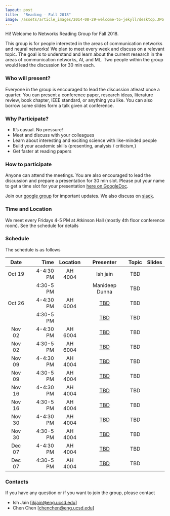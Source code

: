 ```yaml
---
layout: post
title:  "Reading - Fall 2018"
image: /assets/article_images/2014-08-29-welcome-to-jekyll/desktop.JPG
---
```


Hi! Welcome to Networks Reading Group for Fall 2018.

This group is for people interested in the areas of communication networks and neural networks! We plan to meet every week and discuss on a relevant topic. The goal is to understand and learn about the current research in the areas of communication networks, AI, and ML. Two people within the group would lead the discussion for 30 min each. 

### Who will present?
Everyone in the group is encouraged to lead the discussion atleast once a quarter. You can present a conference paper, research ideas, literature review, book chapter, IEEE standard, or anything you like. You can also borrow some slides form a talk given at conference.

### Why Participate?

* It’s casual. No pressure!
* Meet and discuss with your colleagues
* Learn about interesting and exciting science with like-minded people
* Build your academic skills (presenting, analysis / criticism,)
* Get faster at reading papers

### How to participate

Anyone can attend the meetings. You are also encouraged to lead the discussion and prepare a presentation for 30 min slot. Please put your name to get a time slot for your presentation [here on GoogleDoc][GDrive].

Join our [google group](https://groups.google.com/forum/#!forum/nrgucsd) for important updates. We also discuss on [slack](https://join.slack.com/t/nrgucsd/signup).

### Time and Location

We meet every Fridays 4-5 PM at Atkinson Hall (mostly 4th floor conference room). See the schedule for details

### Schedule

The schedule is as follows

| Date      | Time       |Location  | Presenter          | Topic  | Slides |
|:---------:|-----------:|:--------:|:------------------:|:------:|:------:|
| Oct 19    | 4-4:30 PM  | AH 4004  | Ish jain           | TBD    |        |
|           | 4:30-5 PM  |          | Manideep Dunna     | TBD    |        |
| Oct 26    | 4-4:30 PM  | AH 6004  | [TBD][GDrive]      | TBD    |        |
|           | 4:30-5 PM  |          | [TBD][GDrive]      | TBD    |        |
| Nov 02    | 4-4:30 PM  | AH 6004  | [TBD][GDrive]      | TBD    |        |
| Nov 02    | 4:30-5 PM  | AH 6004  | [TBD][GDrive]      | TBD    |        |
| Nov 09    | 4-4:30 PM  | AH 4004  | [TBD][GDrive]      | TBD    |        |
| Nov 09    | 4:30-5 PM  | AH 4004  | [TBD][GDrive]      | TBD    |        |
| Nov 16    | 4-4:30 PM  | AH 4004  | [TBD][GDrive]      | TBD    |        |
| Nov 16    | 4:30-5 PM  | AH 4004  | [TBD][GDrive]      | TBD    |        |
| Nov 30    | 4-4:30 PM  | AH 4004  | [TBD][GDrive]      | TBD    |        |
| Nov 30    | 4:30-5 PM  | AH 4004  | [TBD][GDrive]      | TBD    |        |
| Dec 07    | 4-4:30 PM  | AH 4004  | [TBD][GDrive]      | TBD    |        |
| Dec 07    | 4:30-5 PM  | AH 4004  | [TBD][GDrive]      | TBD    |        |


### Contacts
If you have any question or if you want to join the group, please contact
- Ish Jain [ikjain@eng.ucsd.edu] 
- Chen Chen [chenchen@eng.ucsd.edu]

<!---
You’ll find this post in your `_posts` directory. Go ahead and edit it and re-build the site to see your changes. You can rebuild the site in many different ways, but the most common way is to run `jekyll serve --watch`, which launches a web server and auto-regenerates your site when a file is updated. --->
<!---
To add new posts, simply add a file in the `_posts` directory that follows the convention `YYYY-MM-DD-name-of-post.ext` and includes the necessary front matter. Take a look at the source for this post to get an idea about how it works.
--->

[GDrive]: https://docs.google.com/spreadsheets/d/1bu7PYak81oSgTiqLN81KumtgoSW0caZZuMXu4R-8poA/edit?usp=sharing
